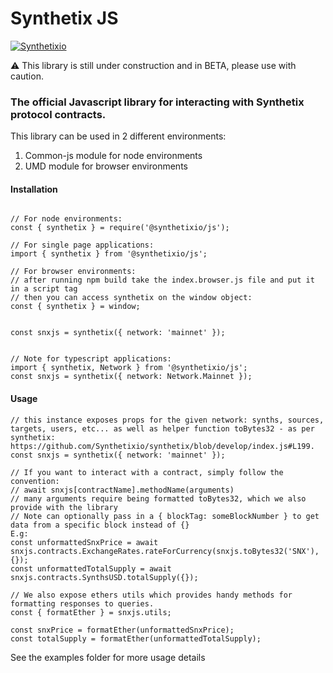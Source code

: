 # Synthetix JS

[![Synthetixio](https://circleci.com/gh/Synthetixio/js.svg?style=svg)](https://github.com/Synthetixio/js)

:warning: This library is still under construction and in BETA, please use with caution.

### The official Javascript library for interacting with Synthetix protocol contracts.

This library can be used in 2 different environments:

1. Common-js module for node environments
2. UMD module for browser environments

#### Installation

```

// For node environments:
const { synthetix } = require('@synthetixio/js');

// For single page applications:
import { synthetix } from '@synthetixio/js';

// For browser environments:
// after running npm build take the index.browser.js file and put it in a script tag
// then you can access synthetix on the window object:
const { synthetix } = window;


const snxjs = synthetix({ network: 'mainnet' });


// Note for typescript applications:
import { synthetix, Network } from '@synthetixio/js';
const snxjs = synthetix({ network: Network.Mainnet });
```

#### Usage

```
// this instance exposes props for the given network: synths, sources, targets, users, etc... as well as helper function toBytes32 - as per synthetix: https://github.com/Synthetixio/synthetix/blob/develop/index.js#L199.
const snxjs = synthetix({ network: 'mainnet' });

// If you want to interact with a contract, simply follow the convention:
// await snxjs[contractName].methodName(arguments)
// many arguments require being formatted toBytes32, which we also provide with the library
// Note can optionally pass in a { blockTag: someBlockNumber } to get data from a specific block instead of {}
E.g:
const unformattedSnxPrice = await snxjs.contracts.ExchangeRates.rateForCurrency(snxjs.toBytes32('SNX'), {});
const unformattedTotalSupply = await snxjs.contracts.SynthsUSD.totalSupply({});

// We also expose ethers utils which provides handy methods for formatting responses to queries.
const { formatEther } = snxjs.utils;

const snxPrice = formatEther(unformattedSnxPrice);
const totalSupply = formatEther(unformattedTotalSupply);

```

See the examples folder for more usage details
